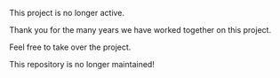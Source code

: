 This project is no longer active.

Thank you for the many years we have worked together on this project.

Feel free to take over the project.

This repository is no longer maintained!

